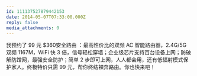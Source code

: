 ```yaml
---
id: 111137527879442153
date: 2014-05-07T07:33:00.000Z
reply: false
media_attachments: 0
---
```


我预约了 99 元 $360安全路由 ：最高性价比的双频 AC 智能路由器，2.4G/5G 双频 1167M，WiFi 快 3 倍，信号轻松穿墙；企业级芯片支持百台设备上网；防破解防蹭网，最强安全防护；简单 2 步即可上网，人人都会用，还有低辐射模式保护家人。终极特价只需 99 元，帮你终结裸奔路由。你也快来吧！ ​​​​

